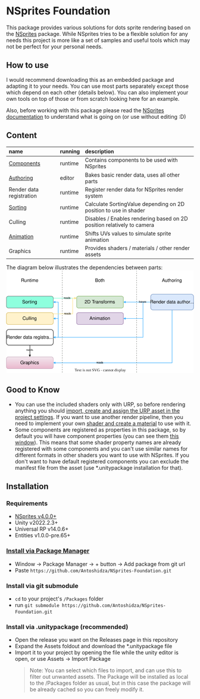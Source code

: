 ﻿# NSprites Foundation

This package provides various solutions for dots sprite rendering based on the [NSprites](https://github.com/Antoshidza/NSprites) package. While NSprites tries to be a flexible solution for any needs this project is more like a set of samples and useful tools which may not be perfect for your personal needs.

## How to use

I would recommend downloading this as an embedded package and adapting it to your needs. You can use most parts separately except those which depend on each other (details below). You can also implement your own tools on top of those or from scratch looking here for an example.

Also, before working with this package please read the [NSprites documentation](https://github.com/Antoshidza/NSprites/wiki) to understand what is going on (or use without editing :D)

## Content

| **name**                                                                                  | **running** | description                                                            |
| :---------------------------------------------------------------------------------------- | :---------- | :--------------------------------------------------------------------- |
| [Components](https://github.com/Antoshidza/NSprites-Foundation/tree/main/Base/Components) | runtime     | Contains components to be used with NSprites                           |
| [Authoring](About/AuthoringWorkflow.md)                                                   | editor      | Bakes basic render data, uses all other parts                          |
| Render data registration                                                                  | runtime     | Register render data for NSprites render system                        |
| [Sorting](About/Sorting.md)                                                               | runtime     | Calculate SortingValue depending on 2D position to use in shader       |
| Culling                                                                                   | runtime     | Disables / Enables rendering based on 2D position relatively to camera |
| [Animation](About/Animation.md)                                                           | runtime     | Shifts UVs values to simulate sprite animation                         |
| Graphics                                                                                  | runtime     | Provides shaders / materials / other render assets                     |

The diagram below illustrates the dependencies between parts:
<img src="About/NSprites-Foundation-Map.drawio.svg" width="800"/>

## Good to Know

- You can use the included shaders only with URP, so before rendering anything you should [import, create and assign the URP asset in the project settings](https://docs.unity3d.com/Packages/com.unity.render-pipelines.universal@14.0/manual/InstallingAndConfiguringURP.html).
  If you want to use another render pipeline, then you need to implement your own [shader and create a material](https://github.com/Antoshidza/NSprites/wiki/Prepare-compatible-material) to use with it.
- Some components are registered as properties in this package, so by default you will have component properties (you can see them [this window](https://github.com/Antoshidza/NSprites/wiki/Debug-NSprites-data)).
  This means that some shader property names are already registered with some components and you can't use similar names for different formats in other shaders you want to use with NSprites.
  If you don't want to have default registered components you can exclude the manifest file from the asset (use \*.unitypackage installation for that).

## Installation

### Requirements

- [NSprites v4.0.0+](https://github.com/Antoshidza/NSprites)
- Unity v2022.2.3+
- Universal RP v14.0.6+
- Entities v1.0.0-pre.65+

### [Install via Package Manager](https://docs.unity3d.com/2021.3/Documentation/Manual/upm-ui-giturl.html)

- Window -> Package Manager -> + button -> Add package from git url
- Paste `https://github.com/Antoshidza/NSprites-Foundation.git`

### Install via git submodule

- `cd` to your project's `/Packages` folder
- run `git submodule https://github.com/Antoshidza/NSprites-Foundation.git`

### Install via .unitypackage (recommended)

- Open the release you want on the Releases page in this repository
- Expand the Assets foldout and download the \*.unitypackage file
- Import it to your project by opening the file while the unity editor is open, or use Assets -> Import Package
  > Note: You can select which files to import, and can use this to filter out unwanted assets. The Package will be installed as local to the /Packages folder as usual, but in this case the package will be already cached so you can freely modify it.
